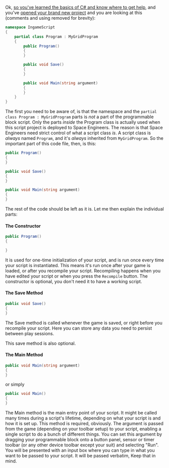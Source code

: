 Ok, [so you've learned the basics of C# and know where to get help](https://github.com/malware-dev/MDK-SE/wiki/Quick-Introduction-to-Space-Engineers-Ingame-Scripts), and you've [opened your brand new project](https://github.com/malware-dev/MDK-SE/wiki/Getting-Started) and you are looking at this (comments and using removed for brevity):

```csharp
namespace IngameScript
{
    partial class Program : MyGridProgram
    {
        public Program()
        {
        }

        public void Save()
        {
        }

        public void Main(string argument)
        {
        }
    }
}
```
The first you need to be aware of, is that the namespace and the `partial class Program : MyGridProgram` parts is _not_ a part of the programmable block script. Only the parts _inside_ the Program class is actually used when this script project is deployed to Space Engineers. The reason is that Space Engineers need strict control of what a script class _is_. A script class is _always_ named `Program`, and it's _always_ inherited from `MyGridProgram`. So the important part of this code file, then, is this:
```csharp
public Program()
{
}

public void Save()
{
}

public void Main(string argument)
{
}
```
The rest of the code should be left as it is. Let me then explain the individual parts:

#### The Constructor
```csharp
public Program() 
{

}
```
It is used for one-time initialization of your script, and is run once every time your script is instantiated. This means it's run once after your game is loaded, or after you recompile your script. Recompiling happens when you have edited your script or when you press the `Recompile` button.
The constructor is optional, you don't need it to have a working script.

#### The Save Method
```csharp
public void Save() 
{
}
```
The Save method is called whenever the game is saved, or right before you recompile your script. Here you can store any data you need to persist between play sessions.

This save method is also optional.

#### The Main Method
```csharp
public void Main(string argument) 
{
}
```
or simply
```csharp
public void Main() 
{
}
```
The Main method is the main entry point of your script. It might be called many times during a script's lifetime, depending on what your script is and how it is set up.
This method is required, obviously.
The argument is passed from the game (depending on your toolbar setup) to your script, enabling a single script to do a bunch of different things. You can set this argument by dragging your programmable block onto a button panel, sensor or timer toolbar (or any other device toolbar except your suit) and selecting "Run". You will be presented with an input box where you can type in what you want to be passed to your script. It will be passed verbatim, Keep that in mind.
